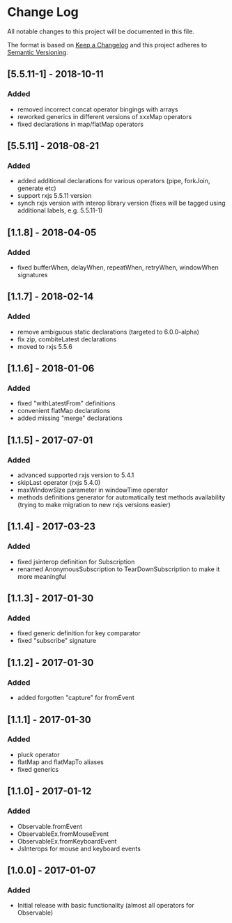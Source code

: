 # Change Log
All notable changes to this project will be documented in this file.

The format is based on [Keep a Changelog](http://keepachangelog.com/) 
and this project adheres to [Semantic Versioning](http://semver.org/).

## [5.5.11-1] - 2018-10-11
### Added
- removed incorrect concat operator bingings with arrays
- reworked generics in different versions of xxxMap operators
- fixed declarations in map/flatMap operators

## [5.5.11] - 2018-08-21
### Added
- added additional declarations for various operators (pipe, forkJoin, generate etc)
- support rxjs 5.5.11 version
- synch rxjs version with interop library version (fixes will be tagged using additional labels, e.g. 5.5.11-1)

## [1.1.8] - 2018-04-05
### Added
- fixed bufferWhen, delayWhen, repeatWhen, retryWhen, windowWhen signatures

## [1.1.7] - 2018-02-14
### Added
- remove ambiguous static declarations (targeted to 6.0.0-alpha)
- fix zip, combiteLatest declarations
- moved to rxjs 5.5.6

## [1.1.6] - 2018-01-06
### Added
- fixed "withLatestFrom" definitions
- convenient flatMap declarations
- added missing "merge" declarations

## [1.1.5] - 2017-07-01
### Added
- advanced supported rxjs version to 5.4.1 
- skipLast operator (rxjs 5.4.0)
- maxWindowSize parameter in windowTime operator
- methods definitions generator for automatically test methods availability (trying to make migration to new rxjs versions easier)

## [1.1.4] - 2017-03-23
### Added
- fixed jsinterop definition for Subscription
- renamed AnonymousSubscription to TearDownSubscription to make it more meaningful

## [1.1.3] - 2017-01-30
### Added
- fixed generic definition for key comparator
- fixed "subscribe" signature

## [1.1.2] - 2017-01-30
### Added
- added forgotten "capture" for fromEvent

## [1.1.1] - 2017-01-30
### Added
- pluck operator
- flatMap and flatMapTo aliases
- fixed generics

## [1.1.0] - 2017-01-12
### Added
- Observable.fromEvent
- ObservableEx.fromMouseEvent
- ObservableEx.fromKeyboardEvent
- JsInterops for mouse and keyboard events

## [1.0.0] - 2017-01-07
### Added
- Initial release with basic functionality (almost all operators for Observable)
